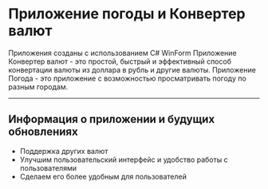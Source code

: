 # Приложение погоды и Конвертер валют 
Приложения созданы с использованием C# WinForm
Приложение Конвертер валют - это простой, быстрый и эффективный способ конвертации валюты из доллара в рубль и другие валюты.
Приложение Погода - это приложение с возможностью просматривать погоду по разным городам.

------------------------------------------------------------------------------------------------

## Информация о приложении и будущих обновлениях
- Поддержка других валют
- Улучшим пользовательский интерфейс и удобство работы с пользователями
- Сделаем его более удобным для пользователей

